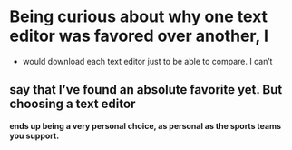 # Being curious about why one text editor was favored over another, I

- would download each text editor just to be able to compare. I can’t

## say that I’ve found an absolute favorite yet. But choosing a text editor

**ends up being a very personal choice, as personal as the sports teams
you support.**


